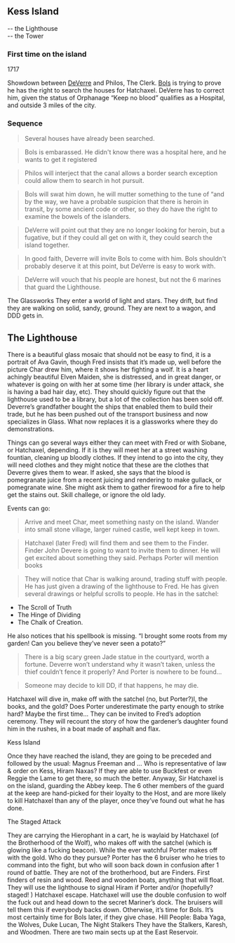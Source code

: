 ## Kess Island
 -- the Lighthouse   
 -- the Tower

### First time on the island

1717

Showdown between [DeVerre](/p/deverre.md) and Philos, The Clerk. [Bols](/p/bols.md) is trying to prove he has the right to search the houses for Hatchaxel. DeVerre has to correct him, given the status of Orphanage “Keep no blood” qualifies as a Hospital, and outside 3 miles of the city.

### Sequence
> Several houses have already been searched.

> Bols is embarassed. He didn't know there was a hospital here, and he wants to get it registered

> Philos will interject that the canal allows a border search exception could allow them to search in hot pursuit.

> Bols will swat him down, he will mutter something to the tune of “and by the way, we have a probable suspicion that there is heroin in transit, by some ancient code or other, so they do have the right to examine the bowels of the islanders.

> DeVerre will point out that they are no longer looking for heroin, but a fugative, but if they could all get on with it, they could search the island together. 

> In good faith, Deverre will invite Bols to come with him. Bols shouldn't probably deserve it at this point, but DeVerre is easy to work with.

> DeVerre will vouch that his people are honest, but not the 6 marines that guard the Lighthouse.

The Glassworks
They enter a world of light and stars. They drift, but find they are walking on solid, sandy, ground. They are next to a wagon, and DDD gets in.


## The Lighthouse

There is a beautiful glass mosaic that should not be easy to find, it is a portrait of Ava Gavin, though Fred insists that it’s made up, well before the picture Char drew him, where it shows her fighting a wolf. It is a heart achingly beautiful Elven Maiden, she is distressed, and in great danger, or whatever is going on with her at some time (her library is under attack, she is having a bad hair day, etc). They should quickly figure out that the lighthouse used to be a library, but a lot of the collection has been sold off. Deverre’s grandfather bought the ships that enabled them to build their trade, but he has been pushed out of the transport business and now specializes in Glass. What now replaces it is a glassworks where they do demonstrations.

Things can go several ways either they can meet with Fred or with Siobane, or Hatchaxel, depending. If it is 
 they will meet her at a street washing fountian, cleaning up bloodly clothes. If they intend to go into the city, they will need clothes and they might notice that these are the clothes that Deverre gives them to wear. If asked, she says that the blood is pomegranate juice from a recent juicing and rendering to make gullack, or pomegranate wine. She might ask them to gather firewood for a fire to help get the stains out. Skill challege, or ignore the old lady.

Events can go:
> Arrive and meet Char, meet something nasty on the island.
Wander into small stone village, larger ruined castle, well kept keep in town.

> Hatchaxel (later Fred) will find them and see them to the Finder. Finder John Devere is going to want to invite them to dinner.
He will get excited about something they said. Perhaps Porter will mention books

> They will notice that Char is walking around, trading stuff with people. He has just given a drawing of the lighthouse to Fred. He has given several drawings or helpful scrolls to people. He has in the satchel: 

 * The Scroll of Truth
 * The Hinge of Dividing
 * The Chalk of Creation. 
 
 He also notices that his spellbook is missing. “I brought some roots from my garden! Can you believe they’ve never seen a potato?”

> There is a big scary green Jade statue in the courtyard, worth a fortune. Deverre won’t understand why it wasn’t taken, unless the thief couldn’t fence it properly? And Porter is nowhere to be found…

> Someone may decide to kill DD, if that happens, he may die.

Hatchaxel will dive in, make off with the satchel (no, but Porter?)l, the books, and the gold? Does Porter underestimate the party enough to strike hard? Maybe the first time…
They can be invited to Fred’s adoption ceremony. They will recount the story of how the gardener’s daughter found him in the rushes, in a boat made of asphalt and flax.

Kess Island

Once they have reached the island, they are going to be preceded and followed by the usual: Magnus Freeman and … Who is representative of law & order on Kess, Hiram Naxas? If they are able to use Buckfest or even Reggie the Lame to get there, so much the better. Anyway, Sir Hatchaxel is on the island, guarding the Abbey keep. The 6 other members of the guard at the keep are hand-picked for their loyalty to the Host, and are more likely to kill Hatchaxel than any of the player, once they’ve found out what he has done.

The Staged Attack

They are carrying the Hierophant in a cart, he is waylaid by Hatchaxel (of the Brotherhood of the Wolf), who makes off with the satchel (which is glowing like a fucking beacon). While the ever watchful Porter makes off with the gold. Who do they pursue? Porter has the 6 bruiser who he tries to command into the fight, but who will soon back down in confusion after 1 round of battle. They are not of the brotherhood, but are Finders. First finders of resin and wood. Reed and wooden boats, anything that will float. They will use the lighthouse to signal Hiram if Porter and/or (hopefully? staged! ) Hatchaxel escape. Hatchaxel will use the double confusion to wolf the fuck out and head down to the secret Mariner’s dock. The bruisers will tell them this if everybody backs down. Otherwise, it’s time for Bols. It’s most certainly time for Bols later, if they give chase.
Hill People: Baba Yaga, the Wolves, Duke Lucan, The Night Stalkers
They have the Stalkers, Karesh, and Woodmen. There are two main sects up at the East Reservoir. 

